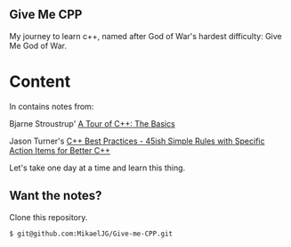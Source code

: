 
## Give Me CPP 

My journey to learn c++, named after God of War's hardest difficulty: Give Me God of War. 


# Content

In contains notes from:

Bjarne Stroustrup' [A Tour of C++: The Basics](https://isocpp.org/images/uploads/2-Tour-Basics.pdf)

Jason Turner's [C++ Best Practices - 45ish Simple Rules with Specific Action Items for Better C++](https://leanpub.com/cppbestpractices)

Let's take one day at a time and learn this thing. 

## Want the notes? 

Clone this repository.
```bash
$ git@github.com:MikaelJG/Give-me-CPP.git
```
